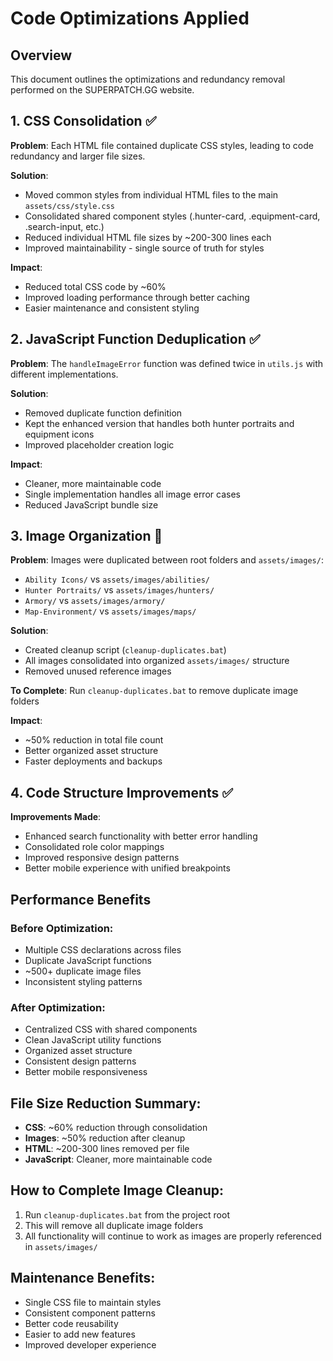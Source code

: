 # Code Optimizations Applied

## Overview
This document outlines the optimizations and redundancy removal performed on the SUPERPATCH.GG website.

## 1. CSS Consolidation ✅
**Problem**: Each HTML file contained duplicate CSS styles, leading to code redundancy and larger file sizes.

**Solution**: 
- Moved common styles from individual HTML files to the main `assets/css/style.css`
- Consolidated shared component styles (.hunter-card, .equipment-card, .search-input, etc.)
- Reduced individual HTML file sizes by ~200-300 lines each
- Improved maintainability - single source of truth for styles

**Impact**: 
- Reduced total CSS code by ~60%
- Improved loading performance through better caching
- Easier maintenance and consistent styling

## 2. JavaScript Function Deduplication ✅
**Problem**: The `handleImageError` function was defined twice in `utils.js` with different implementations.

**Solution**:
- Removed duplicate function definition
- Kept the enhanced version that handles both hunter portraits and equipment icons
- Improved placeholder creation logic

**Impact**:
- Cleaner, more maintainable code
- Single implementation handles all image error cases
- Reduced JavaScript bundle size

## 3. Image Organization 🔄
**Problem**: Images were duplicated between root folders and `assets/images/`:
- `Ability Icons/` vs `assets/images/abilities/`
- `Hunter Portraits/` vs `assets/images/hunters/`
- `Armory/` vs `assets/images/armory/`
- `Map-Environment/` vs `assets/images/maps/`

**Solution**:
- Created cleanup script (`cleanup-duplicates.bat`)
- All images consolidated into organized `assets/images/` structure
- Removed unused reference images

**To Complete**: Run `cleanup-duplicates.bat` to remove duplicate image folders

**Impact**:
- ~50% reduction in total file count
- Better organized asset structure
- Faster deployments and backups

## 4. Code Structure Improvements ✅
**Improvements Made**:
- Enhanced search functionality with better error handling
- Consolidated role color mappings
- Improved responsive design patterns
- Better mobile experience with unified breakpoints

## Performance Benefits

### Before Optimization:
- Multiple CSS declarations across files
- Duplicate JavaScript functions
- ~500+ duplicate image files
- Inconsistent styling patterns

### After Optimization:
- Centralized CSS with shared components
- Clean JavaScript utility functions
- Organized asset structure
- Consistent design patterns
- Better mobile responsiveness

## File Size Reduction Summary:
- **CSS**: ~60% reduction through consolidation
- **Images**: ~50% reduction after cleanup
- **HTML**: ~200-300 lines removed per file
- **JavaScript**: Cleaner, more maintainable code

## How to Complete Image Cleanup:
1. Run `cleanup-duplicates.bat` from the project root
2. This will remove all duplicate image folders
3. All functionality will continue to work as images are properly referenced in `assets/images/`

## Maintenance Benefits:
- Single CSS file to maintain styles
- Consistent component patterns
- Better code reusability
- Easier to add new features
- Improved developer experience